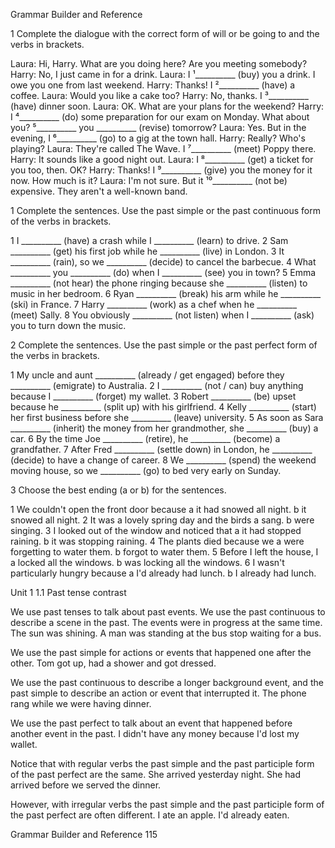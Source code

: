 Grammar Builder and Reference

1 Complete the dialogue with the correct form of will or be going to and the verbs in brackets.

Laura: Hi, Harry. What are you doing here? Are you meeting somebody?
Harry: No, I just came in for a drink.
Laura: I ¹__________ (buy) you a drink. I owe you one from last weekend.
Harry: Thanks! I ²__________ (have) a coffee.
Laura: Would you like a cake too?
Harry: No, thanks. I ³__________ (have) dinner soon.
Laura: OK. What are your plans for the weekend?
Harry: I ⁴__________ (do) some preparation for our exam on Monday. What about you? ⁵__________ you __________ (revise) tomorrow?
Laura: Yes. But in the evening, I ⁶__________ (go) to a gig at the town hall.
Harry: Really? Who's playing?
Laura: They're called The Wave. I ⁷__________ (meet) Poppy there.
Harry: It sounds like a good night out.
Laura: I ⁸__________ (get) a ticket for you too, then. OK?
Harry: Thanks! I ⁹__________ (give) you the money for it now. How much is it?
Laura: I'm not sure. But it ¹⁰__________ (not be) expensive. They aren't a well-known band.

1 Complete the sentences. Use the past simple or the past continuous form of the verbs in brackets.

1 I __________ (have) a crash while I __________ (learn) to drive.
2 Sam __________ (get) his first job while he __________ (live) in London.
3 It __________ (rain), so we __________ (decide) to cancel the barbecue.
4 What __________ you __________ (do) when I __________ (see) you in town?
5 Emma __________ (not hear) the phone ringing because she __________ (listen) to music in her bedroom.
6 Ryan __________ (break) his arm while he __________ (ski) in France.
7 Harry __________ (work) as a chef when he __________ (meet) Sally.
8 You obviously __________ (not listen) when I __________ (ask) you to turn down the music.

2 Complete the sentences. Use the past simple or the past perfect form of the verbs in brackets.

1 My uncle and aunt __________ (already / get engaged) before they __________ (emigrate) to Australia.
2 I __________ (not / can) buy anything because I __________ (forget) my wallet.
3 Robert __________ (be) upset because he __________ (split up) with his girlfriend.
4 Kelly __________ (start) her first business before she __________ (leave) university.
5 As soon as Sara __________ (inherit) the money from her grandmother, she __________ (buy) a car.
6 By the time Joe __________ (retire), he __________ (become) a grandfather.
7 After Fred __________ (settle down) in London, he __________ (decide) to have a change of career.
8 We __________ (spend) the weekend moving house, so we __________ (go) to bed very early on Sunday.

3 Choose the best ending (a or b) for the sentences.

1 We couldn't open the front door because
   a it had snowed all night. b it snowed all night.
2 It was a lovely spring day and the birds
   a sang.                    b were singing.
3 I looked out of the window and noticed that
   a it had stopped raining. b it was stopping raining.
4 The plants died because we
   a were forgetting to water them.
   b forgot to water them.
5 Before I left the house, I
   a locked all the windows. b was locking all the windows.
6 I wasn't particularly hungry because
   a I'd already had lunch.  b I already had lunch.

Unit 1
1.1 Past tense contrast

We use past tenses to talk about past events. We use the past continuous to describe a scene in the past. The events were in progress at the same time.
The sun was shining. A man was standing at the bus stop waiting for a bus.

We use the past simple for actions or events that happened one after the other.
Tom got up, had a shower and got dressed.

We use the past continuous to describe a longer background event, and the past simple to describe an action or event that interrupted it.
The phone rang while we were having dinner.

We use the past perfect to talk about an event that happened before another event in the past.
I didn't have any money because I'd lost my wallet.

Notice that with regular verbs the past simple and the past participle form of the past perfect are the same.
She arrived yesterday night.
She had arrived before we served the dinner.

However, with irregular verbs the past simple and the past participle form of the past perfect are often different.
I ate an apple.     I'd already eaten.

Grammar Builder and Reference 115
